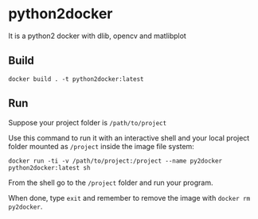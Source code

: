 # python2docker
It is a python2 docker with dlib, opencv and matlibplot

## Build

`docker build . -t python2docker:latest`

## Run

Suppose your project folder is `/path/to/project`

Use this command to run it with an interactive shell and your local project folder mounted as `/project` inside the image file system:

`docker run -ti -v /path/to/project:/project --name py2docker python2docker:latest sh`

From the shell go to the `/project` folder and run your program.

When done, type `exit` and remember to remove the image with `docker rm py2docker`.

